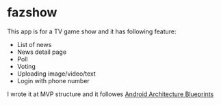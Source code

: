 # fazshow

This app is for a TV game show and it has following feature:

* List of news
* News detail page
* Poll
* Voting
* Uploading image/video/text
* Login with phone number

I wrote it at MVP structure and it followes [Android Architecture Blueprints](https://github.com/googlesamples/android-architecture)
